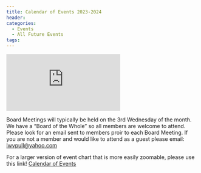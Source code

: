 ```yaml
---
title: Calendar of Events 2023-2024
header:
categories:
  - Events
  - All Future Events
tags:
---
```


![Future Events](https://lwvpullman.org/assets/PDFs/2024-01-24--2023-24calendarPage1.pdf)

Board Meetings will typically be held on the 3rd Wednesday of the month.  We have a “Board of the Whole” so all members are welcome to attend.  Please look for an email sent to members proir to each Board Meeting.  If you are not a member and would like to attend as a guest please email: [lwvpull@yahoo.com](mailto:lwvpull@yahoo.com)

For a larger version of event chart that is more easily zoomable, please use this link! [Calendar of Events](https://lwvpullman.org/assets/PDFs/2024-01-24--2023-24calendar.pdf)
